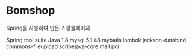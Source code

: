 # Bomshop
Spring을 사용하여 만든 쇼핑몰페이지

Spring tool suite
Java 1.8
mysql 5.1.48
mybatis
lombok
jackson-databind
commons-fileupload
scribejava-core
mail
poi
